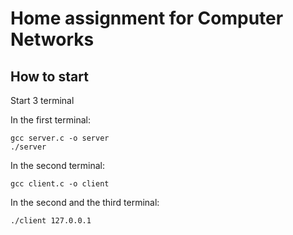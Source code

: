 # Home assignment for Computer Networks

## How to start

Start 3 terminal

In the first terminal:
```
gcc server.c -o server
./server
```

In the second terminal:
```
gcc client.c -o client
```

In the second and the third terminal:
```
./client 127.0.0.1
```
